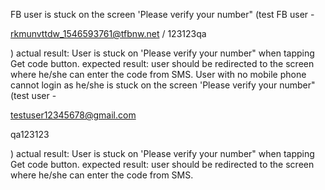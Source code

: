 FB user is stuck on the screen 'Please verify your number" (test FB user - 

rkmunvttdw_1546593761@tfbnw.net
/
123123qa

)
actual result: User is stuck on 'Please verify your number" when tapping Get code button.
expected result: user should be redirected to the screen where he/she can enter the code from SMS.
User with no mobile phone cannot login as he/she is stuck on the screen 'Please verify your number" (test user - 

testuser12345678@gmail.com

qa123123

)
actual result: User is stuck on 'Please verify your number" when tapping Get code button.
expected result: user should be redirected to the screen where he/she can enter the code from SMS.

